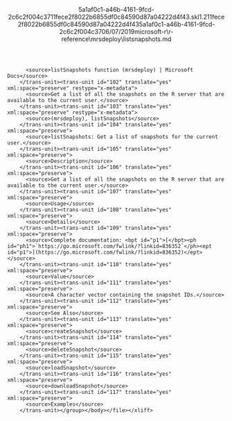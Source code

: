 <?xml version="1.0"?><xliff version="1.2" xmlns="urn:oasis:names:tc:xliff:document:1.2" xmlns:xsi="http://www.w3.org/2001/XMLSchema-instance" xsi:schemaLocation="urn:oasis:names:tc:xliff:document:1.2 xliff-core-1.2-transitional.xsd"><file datatype="xml" original="listsnapshots.md" source-language="en-US" target-language="en-US"><header><tool tool-id="mdxliff" tool-name="mdxliff" tool-version="1.0-4e81c41" tool-company="Microsoft" /><xliffext:skl_file_name xmlns:xliffext="urn:microsoft:content:schema:xliffextensions">5a1af0c1-a46b-4161-9fcd-2c6c2f004c3711fece2f8022b6855df0c84590d87a04222d4f43.skl</xliffext:skl_file_name><xliffext:version xmlns:xliffext="urn:microsoft:content:schema:xliffextensions">1.2</xliffext:version><xliffext:ms.openlocfilehash xmlns:xliffext="urn:microsoft:content:schema:xliffextensions">11fece2f8022b6855df0c84590d87a04222d4f43</xliffext:ms.openlocfilehash><xliffext:ms.sourcegitcommit xmlns:xliffext="urn:microsoft:content:schema:xliffextensions">5a1af0c1-a46b-4161-9fcd-2c6c2f004c37</xliffext:ms.sourcegitcommit><xliffext:ms.lasthandoff xmlns:xliffext="urn:microsoft:content:schema:xliffextensions">06/07/2019</xliffext:ms.lasthandoff><xliffext:ms.openlocfilepath xmlns:xliffext="urn:microsoft:content:schema:xliffextensions">microsoft-r\r-reference\mrsdeploy\listsnapshots.md</xliffext:ms.openlocfilepath></header><body><group id="content" extype="content"><trans-unit id="101" translate="yes" xml:space="preserve" restype="x-metadata">
          <source>listSnapshots function (mrsdeploy) | Microsoft Docs</source>
        </trans-unit><trans-unit id="102" translate="yes" xml:space="preserve" restype="x-metadata">
          <source>Get a list of all the snapshots on the R server that are available to the current user.</source>
        </trans-unit><trans-unit id="103" translate="yes" xml:space="preserve" restype="x-metadata">
          <source>(mrsdeploy), listSnapshots</source>
        </trans-unit><trans-unit id="104" translate="yes" xml:space="preserve">
          <source>listSnapshots: Get a list of snapshots for the current user.</source>
        </trans-unit><trans-unit id="105" translate="yes" xml:space="preserve">
          <source>Description</source>
        </trans-unit><trans-unit id="106" translate="yes" xml:space="preserve">
          <source>Get a list of all the snapshots on the R server that are available to the current user.</source>
        </trans-unit><trans-unit id="107" translate="yes" xml:space="preserve">
          <source>Usage</source>
        </trans-unit><trans-unit id="108" translate="yes" xml:space="preserve">
          <source>Details</source>
        </trans-unit><trans-unit id="109" translate="yes" xml:space="preserve">
          <source>Complete documentation: <bpt id="p1">[</bpt><ph id="ph1">`https://go.microsoft.com/fwlink/?linkid=836352`</ph><ept id="p1">](https://go.microsoft.com/fwlink/?linkid=836352)</ept></source>
        </trans-unit><trans-unit id="110" translate="yes" xml:space="preserve">
          <source>Value</source>
        </trans-unit><trans-unit id="111" translate="yes" xml:space="preserve">
          <source>A character vector containing the snapshot IDs.</source>
        </trans-unit><trans-unit id="112" translate="yes" xml:space="preserve">
          <source>See Also</source>
        </trans-unit><trans-unit id="113" translate="yes" xml:space="preserve">
          <source>createSnapshot</source>
        </trans-unit><trans-unit id="114" translate="yes" xml:space="preserve">
          <source>deleteSnapshot</source>
        </trans-unit><trans-unit id="115" translate="yes" xml:space="preserve">
          <source>loadSnapshot</source>
        </trans-unit><trans-unit id="116" translate="yes" xml:space="preserve">
          <source>downloadSnapshot</source>
        </trans-unit><trans-unit id="117" translate="yes" xml:space="preserve">
          <source>Examples</source>
        </trans-unit></group></body></file></xliff>